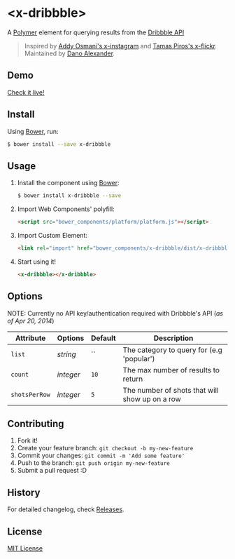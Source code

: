 # &lt;x-dribbble&gt;

A [Polymer](http://polymer-project.org) element for querying results from the [Dribbble API](https://dribbble.com/api)

> Inspired by <a href="https://github.com/addyosmani/x-instagram/" target="_blank">Addy Osmani's x-instagram</a> and <a href="https://github.com/tamaspiros/x-flickr/" target="_blank">Tamas Piros's x-flickr</a>. Maintained by [Dano Alexander](https://github.com/altruity).


## Demo

[Check it live!](http://altruity.github.io/x-dribbble/)


## Install

Using [Bower](http://bower.io), run:

```bash
$ bower install --save x-dribbble
```


## Usage

1. Install the component using [Bower](http://bower.io/):

    ```sh
    $ bower install x-dribbble --save
    ```

2. Import Web Components' polyfill:

    ```html
    <script src="bower_components/platform/platform.js"></script>
    ```

3. Import Custom Element:

    ```html
    <link rel="import" href="bower_components/x-dribbble/dist/x-dribbble.html">
    ```

4. Start using it!

    ```html
    <x-dribbble></x-dribbble>
    ```


## Options

NOTE: Currently no API key/authentication required with Dribbble's API (_as of Apr 20, 2014_)

Attribute      | Options         | Default          | Description
---            | ---             | ---              | ---
`list`         | *string*        | ``               | The category to query for (e.g 'popular')
`count`        | *integer*       | `10`             | The max number of results to return
`shotsPerRow`  | *integer*       | `5`              | The number of shots that will show up on a row


## Contributing

1. Fork it!
2. Create your feature branch: `git checkout -b my-new-feature`
3. Commit your changes: `git commit -m 'Add some feature'`
4. Push to the branch: `git push origin my-new-feature`
5. Submit a pull request :D


## History

For detailed changelog, check [Releases](https://github.com/webcomponents/x-dribbble/releases).


## License

[MIT License](http://opensource.org/licenses/MIT)
